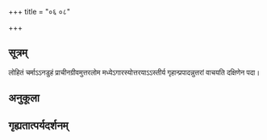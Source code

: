 +++
title = "०६ ०८"

+++
## सूत्रम्
लोहितं चर्माऽऽनडुहं प्राचीनग्रीवमुत्तरलोम मध्येऽगारस्योत्तरयाऽऽस्तीर्य गृहान्प्रपादन्नुत्तरां वाचयति दक्षिणेन पदा।
## अनुकूला

## गृह्यतात्पर्यदर्शनम्

